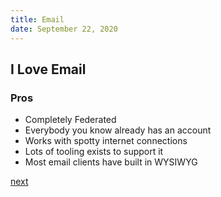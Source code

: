 ```yaml
---
title: Email
date: September 22, 2020
---
```


## I Love Email

### Pros

- Completely Federated
- Everybody you know already has an account
- Works with spotty internet connections
- Lots of tooling exists to support it
- Most email clients have built in WYSIWYG

[next](/301-email.html)
